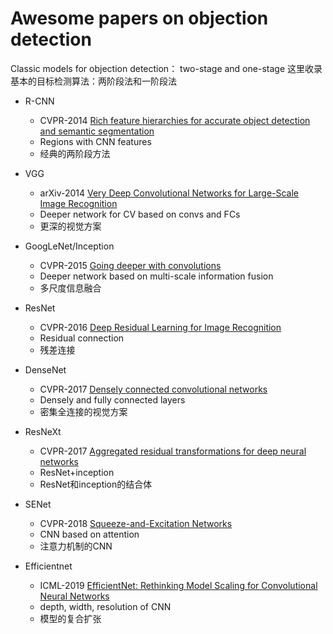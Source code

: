 # Awesome papers on objection detection
Classic models for objection detection： two-stage and one-stage
这里收录基本的目标检测算法：两阶段法和一阶段法

* R-CNN
  * CVPR-2014 [Rich feature hierarchies for accurate object detection and semantic segmentation](https://openaccess.thecvf.com/content_cvpr_2014/papers/Girshick_Rich_Feature_Hierarchies_2014_CVPR_paper.pdf)
  * Regions with CNN features
  * 经典的两阶段方法
  
    
* VGG
  * arXiv-2014 [Very Deep Convolutional Networks for Large-Scale Image Recognition](https://www.cs.cmu.edu/~jeanoh/16-785/papers/simonyan-iclr2015-vgg.pdf)
  * Deeper network for CV based on convs and FCs
  * 更深的视觉方案

* GoogLeNet/Inception
  * CVPR-2015 [Going deeper with convolutions](https://www.cv-foundation.org/openaccess/content_cvpr_2015/papers/Szegedy_Going_Deeper_With_2015_CVPR_paper.pdf)
  * Deeper network based on multi-scale information fusion
  * 多尺度信息融合

* ResNet
  * CVPR-2016 [Deep Residual Learning for Image Recognition](https://openaccess.thecvf.com/content_cvpr_2016/papers/He_Deep_Residual_Learning_CVPR_2016_paper.pdf)
  * Residual connection
  * 残差连接

* DenseNet
  * CVPR-2017 [Densely connected convolutional networks](https://openaccess.thecvf.com/content_cvpr_2017/papers/Huang_Densely_Connected_Convolutional_CVPR_2017_paper.pdf)
  * Densely and fully connected layers 
  * 密集全连接的视觉方案

* ResNeXt
  * CVPR-2017 [Aggregated residual transformations for deep neural networks](https://openaccess.thecvf.com/content_cvpr_2017/papers/Xie_Aggregated_Residual_Transformations_CVPR_2017_paper.pdf)
  * ResNet+inception
  * ResNet和inception的结合体

* SENet
  * CVPR-2018 [Squeeze-and-Excitation Networks](https://openaccess.thecvf.com/content_cvpr_2018/papers/Hu_Squeeze-and-Excitation_Networks_CVPR_2018_paper.pdf)
  * CNN based on attention  
  * 注意力机制的CNN

* Efficientnet
  * ICML-2019 [EfficientNet: Rethinking Model Scaling for Convolutional Neural Networks](http://proceedings.mlr.press/v97/tan19a/tan19a.pdf)
  * depth, width, resolution of CNN
  * 模型的复合扩张

